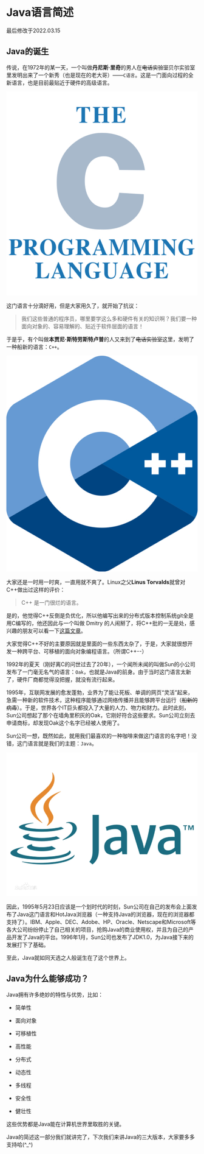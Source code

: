 # Java语言简述

最后修改于2022.03.15



## Java的诞生

传说，在1972年的某一天，一个叫做**丹尼斯·里奇**的男人在~~电话实验室~~贝尔实验室里发明出来了一个新秀（也是现在的老大哥）——`C语言`。这是一门面向过程的全新语言，也是目前最贴近于硬件的高级语言。

![C语言](C.jpg)

这门语言十分滴好用，但是大家用久了，就开始了抗议：

> 我们这些普通的程序员，哪里要学这么多和硬件有关的知识啊？我们要一种面向对象的、容易理解的、贴近于软件层面的语言！

于是乎，有个叫做**本贾尼·斯特劳斯特卢普**的人又来到了~~电话实验室~~这里，发明了一种船新的语言：`C++`。

![C++](CPP.jpg)

大家还是一时用一时爽，一直用就不爽了。Linux之父**Linus Torvalds**就曾对C++做出过这样的评价：

> C++ 是一门很烂的语言。

是的，他觉得C++反倒是负优化，所以他编写出来的分布式版本控制系统git全是用C编写的，他还因此与一个叫做 Dmitry 的人闹掰了，将C++批的一无是处，感兴趣的朋友可以看一下[这篇文章](https://blog.csdn.net/best_xiaolong/article/details/115911391)。

大家觉得C++不好的主要原因就是里面的一些东西太杂了，于是，大家就很想开发一种跨平台、可移植的面向对象编程语言。（所谓C++--）

1992年的夏天（刚好离C的问世过去了20年），一个闻所未闻的叫做Sun的小公司发布了一门毫无名气的语言：`Oak`，也就是Java的前身。由于当时这门语言太新了，硬件厂商都觉得没把握，就没有流行起来。

1995年，互联网发展的愈发蓬勃，业界为了能让死板、单调的网页“灵活”起来，急需一种新的软件技术，这种程序能够通过网络传播并且能够跨平台运行（~~船新的病毒~~）。于是，世界各个IT巨头都投入了大量的人力、物力和财力。此时此刻，Sun公司想起了那个在墙角里积灰的Oak，它刚好符合这些要求。Sun公司立刻去申请商标，却发现Oak这个名字已经被人使用了。

Sun公司一想，既然如此，就用我们最喜欢的一种咖啡来做这门语言的名字吧！没错，这门语言就是我们的主题：`Java`。

![Java语言](Java.jpg)

因此，1995年5月23日应该是一个划时代的时刻，Sun公司在自己的发布会上面发布了Java这门语言和HotJava浏览器（一种支持Java的浏览器，现在的浏览器都支持了）。IBM、Apple、DEC、Adobe、HP、Oracle、Netscape和Microsoft等各大公司纷纷停止了自己相关的项目，抢购Java的商业使用权，并且为自己的产品开发了Java的平台。1996年1月，Sun公司也发布了JDK1.0，为Java接下来的发展打下了基础。

至此，Java就如同天选之人般诞生在了这个世界上。

## Java为什么能够成功？

Java拥有许多绝妙的特性与优势，比如：

- 简单性

- 面向对象

- 可移植性

- 高性能

- 分布式

- 动态性

- 多线程

- 安全性

- 健壮性

这些优势都是Java能在计算机世界里取胜的关键。



Java的简述这一部分我们就讲完了，下次我们来讲Java的三大版本，大家要多多支持哈(^_^)

